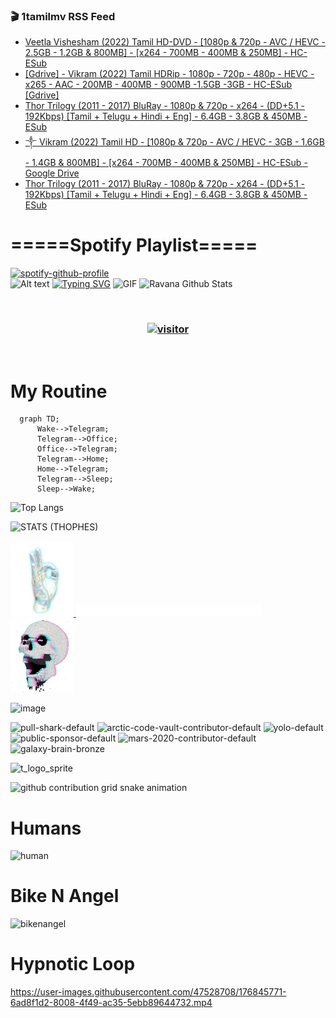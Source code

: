 ### 🎬 1tamilmv RSS Feed

<!-- BLOG-POST-LIST:START -->
- [Veetla Vishesham &lpar;2022&rpar; Tamil HD-DVD - [1080p &amp; 720p - AVC / HEVC - 2.5GB - 1.2GB &amp; 800MB] - [x264 - 700MB - 400MB &amp; 250MB] - HC-ESub](https://www.1tamilmv.space/index.php?/forums/topic/165048-veetla-vishesham-2022-tamil-hd-dvd-1080p-720p-avc-hevc-25gb-12gb-800mb-x264-700mb-400mb-250mb-hc-esub/&do=findComment&comment=329900)
- [[Gdrive] - Vikram &lpar;2022&rpar; Tamil HDRip - 1080p - 720p - 480p - HEVC - x265 - AAC - 200MB - 400MB - 900MB -1.5GB -3GB - HC-ESub [Gdrive]](https://www.1tamilmv.space/index.php?/forums/topic/165061-gdrive-vikram-2022-tamil-hdrip-1080p-720p-480p-hevc-x265-aac-200mb-400mb-900mb-15gb-3gb-hc-esub-gdrive/&do=findComment&comment=329899)
- [Thor Trilogy &lpar;2011 - 2017&rpar; BluRay - 1080p &amp; 720p - x264 - &lpar;DD+5.1 - 192Kbps&rpar; [Tamil + Telugu + Hindi + Eng] - 6.4GB - 3.8GB &amp; 450MB - ESub](https://www.1tamilmv.space/index.php?/forums/topic/165059-thor-trilogy-2011-2017-bluray-1080p-720p-x264-dd51-192kbps-tamil-telugu-hindi-eng-64gb-38gb-450mb-esub/&do=findComment&comment=329898)
- [༒    Vikram &lpar;2022&rpar; Tamil HD - [1080p &amp; 720p - AVC / HEVC - 3GB - 1.6GB - 1.4GB &amp; 800MB] - [x264 - 700MB - 400MB &amp; 250MB] - HC-ESub - Google Drive](https://www.1tamilmv.space/index.php?/forums/topic/165060-%E0%BC%92-vikram-2022-tamil-hd-1080p-720p-avc-hevc-3gb-16gb-14gb-800mb-x264-700mb-400mb-250mb-hc-esub-google-drive/&do=findComment&comment=329897)
- [Thor Trilogy &lpar;2011 - 2017&rpar; BluRay - 1080p &amp; 720p - x264 - &lpar;DD+5.1 - 192Kbps&rpar; [Tamil + Telugu + Hindi + Eng] - 6.4GB - 3.8GB &amp; 450MB - ESub](https://www.1tamilmv.space/index.php?/forums/topic/165059-thor-trilogy-2011-2017-bluray-1080p-720p-x264-dd51-192kbps-tamil-telugu-hindi-eng-64gb-38gb-450mb-esub/&do=findComment&comment=329896)
<!-- BLOG-POST-LIST:END -->

# =====Spotify Playlist=====
[![spotify-github-profile](https://spotify-github-profile.vercel.app/api/view?uid=31rfzgmuvvewegdlxvlev4ynz4vu&cover_image=true&theme=default&bar_color=53b14f&bar_color_cover=true)](https://ravana69.github.io/rss)
</br>
![Alt text](https://spotify-recently-played-readme.vercel.app/api?user=31rfzgmuvvewegdlxvlev4ynz4vu)
[![Typing SVG](https://readme-typing-svg.herokuapp.com?color=%2336BCF7&center=true&vCenter=true&multiline=true&height=81&lines=I+AM+RAVANA;CONTACT+ME+ON+TELEGRAM%3A+%40R4V4N4)](https://git.io/typing-svg)
<img align="centre" height="400px" width="490px" alt="GIF" src="https://github.com/ravana69/ravana69/blob/master/rvm.gif" />
![Ravana Github Stats](https://github-readme-stats.vercel.app/api?username=ravana69&&show_icons=true&theme=radical)

<br />
<h3 align="center"> <a href="https://t.me/r4v4n4"><img src="https://profile-counter.glitch.me/ravana69/count.svg" alt="visitor" width="600"></a> </h3>
</br>

<H1>My Routine</H1>

```mermaid
  graph TD;
      Wake-->Telegram;
      Telegram-->Office;
      Office-->Telegram;
      Telegram-->Home;
      Home-->Telegram;
      Telegram-->Sleep;
      Sleep-->Wake;
```
![Top Langs](https://github-readme-stats.vercel.app/api/top-langs/?username=ravana69&&show_icons=true&theme=radical)

![STATS (THOPHES)](https://github-profile-trophy.vercel.app/?username=ravana69&theme=gruvbox&margin-w=10&margin-h=15&column=8)
<br />
<p align="left">
    <a href="#">
        <img width="20%" src="./assets/images/hand.gif" alt="" />
    </a>
    <a href="#">
        <img width="59%" src="./assets/images/spacer.png" alt="" >
    </a>
    <a href="#">
        <img width="20%" src="./assets/images/skull.gif" alt="" />
    </a>
</p>


![image](https://user-images.githubusercontent.com/47528708/175298537-0623dc00-7b1a-4ec1-b5b1-71768763a234.png)

<img width="148" alt="pull-shark-default" src="https://user-images.githubusercontent.com/47528708/176419715-70981865-4dc6-489a-8a1a-06842db67b15.gif"> <img width="148" alt="arctic-code-vault-contributor-default" src="https://user-images.githubusercontent.com/47528708/175267501-e1fbbb8f-c2b2-4882-b865-2ac4debef26c.png"> <img width="148" alt="yolo-default" src="https://user-images.githubusercontent.com/47528708/175267654-281a1880-1129-4b7b-bf2f-de5dd2bc5afa.png"> <img width="148" alt="public-sponsor-default" src="https://user-images.githubusercontent.com/47528708/175268448-2e78cc75-fb25-4d76-bd22-7df520446b45.png"> <img width="148" alt="mars-2020-contributor-default" src="https://user-images.githubusercontent.com/47528708/175268475-de6d987a-3be9-4353-86a5-23b422559355.png"> <img width="148" alt="galaxy-brain-bronze" src="https://user-images.githubusercontent.com/47528708/176419717-e2fdca8b-0fdc-47dd-9511-a7ff52178a33.gif">

![t_logo_sprite](https://user-images.githubusercontent.com/47528708/175293007-21ff1792-1fca-4be3-bcae-12fdc3aa414f.svg)

![github contribution grid snake animation](https://raw.githubusercontent.com/ravana69/ravana69/output/github-contribution-grid-snake-dark.svg#gh-dark-mode-only)

# Humans
<img width="170" alt="human" src="https://user-images.githubusercontent.com/47528708/176413829-c142d478-1c96-4c3c-a2a4-2dd35374c335.gif">

# Bike N Angel
<img width="170" alt="bikenangel" src="https://user-images.githubusercontent.com/47528708/176616968-3a44f91e-8016-477c-9bb5-c4689a1adbee.gif">

# Hypnotic Loop

https://user-images.githubusercontent.com/47528708/176845771-6ad8f1d2-8008-4f49-ac35-5ebb89644732.mp4


